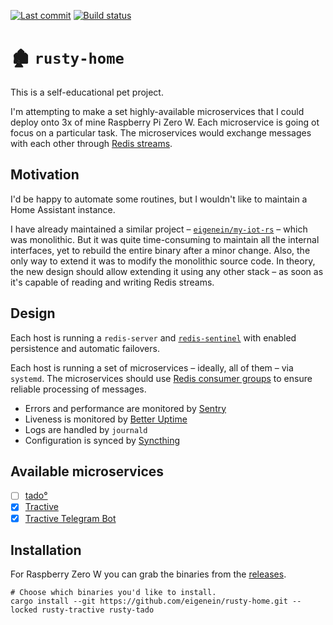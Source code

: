 [![Last commit](https://img.shields.io/github/last-commit/eigenein/rusty-home?logo=github)](https://github.com/eigenein/rusty-home/commits/master)
[![Build status](https://github.com/eigenein/rusty-home/actions/workflows/check.yaml/badge.svg)](https://github.com/eigenein/rusty-home/actions)

# 🏚 `rusty-home`

This is a self-educational pet project.

I'm attempting to make a set highly-available microservices that I could deploy onto 3x of mine Raspberry Pi Zero W. Each microservice is going ot focus on a particular task. The microservices would exchange messages with each other through [Redis streams](https://redis.io/docs/manual/data-types/streams/).

## Motivation

I'd be happy to automate some routines, but I wouldn't like to maintain a Home Assistant instance.

I have already maintained a similar project – [`eigenein/my-iot-rs`](https://github.com/eigenein/my-iot-rs) – which was monolithic. But it was quite time-consuming to maintain all the internal interfaces, yet to rebuild the entire binary after a minor change. Also, the only way to extend it was to modify the monolithic source code. In theory, the new design should allow extending it using any other stack – as soon as it's capable of reading and writing Redis streams.

## Design

Each host is running a `redis-server` and [`redis-sentinel`](https://redis.io/docs/manual/sentinel/) with enabled persistence and automatic failovers.

Each host is running a set of microservices – ideally, all of them – via `systemd`. The microservices should use [Redis consumer groups](https://redis.io/docs/manual/data-types/streams/#consumer-groups) to ensure reliable processing of messages.

- Errors and performance are monitored by [Sentry](https://sentry.io/)
- Liveness is monitored by [Better Uptime](https://betteruptime.com/)
- Logs are handled by `journald`
- Configuration is synced by [Syncthing](https://syncthing.net/)

## Available microservices

- [ ] [tado°](rusty-tado)
- [x] [Tractive](rusty-tractive)
- [x] [Tractive Telegram Bot](rusty-tractive-telegram-bot)

## Installation

For Raspberry Zero W you can grab the binaries from the [releases](https://github.com/eigenein/rusty-home/releases).

```shell
# Choose which binaries you'd like to install.
cargo install --git https://github.com/eigenein/rusty-home.git --locked rusty-tractive rusty-tado
```
